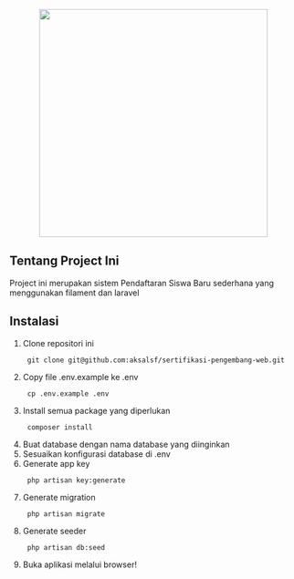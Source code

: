 <p align="center"><a href="https://laravel.com" target="_blank"><img src="https://raw.githubusercontent.com/laravel/art/master/logo-lockup/5%20SVG/2%20CMYK/1%20Full%20Color/laravel-logolockup-cmyk-red.svg" width="400"></a></p>

## Tentang Project Ini
Project ini merupakan sistem Pendaftaran Siswa Baru sederhana yang menggunakan filament dan laravel

## Instalasi
1. Clone repositori ini
   ```
    git clone git@github.com:aksalsf/sertifikasi-pengembang-web.git
   ```
2. Copy file .env.example ke .env
    ```
     cp .env.example .env
    ```
3. Install semua package yang diperlukan
    ```
     composer install
    ```
4. Buat database dengan nama database yang diinginkan
5. Sesuaikan konfigurasi database di .env
6. Generate app key
    ```
     php artisan key:generate
    ```
7. Generate migration
    ```
     php artisan migrate
    ```
8. Generate seeder
    ```
     php artisan db:seed
    ```
9. Buka aplikasi melalui browser!

